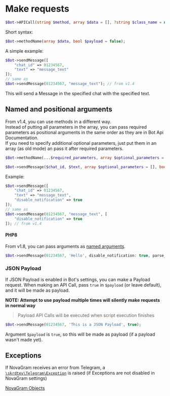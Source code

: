 # Make requests

```php
$Bot->APICall(string $method, array $data = [], ?string $class_name = null, bool $payload = false, bool $is_debug = false);
```
Short syntax:
```php
$Bot->methodName(array $data, bool $payload = false);
```

A simple example:

```php
$Bot->sendMessage([
    "chat_id" => 01234567,
    "text" => "message_text"
]);
// same as
$Bot->sendMessage(01234567, "message_text"); // from v1.4
```  
This will send a Message in the specified chat with the specified text.  

## Named and positional arguments

From v1.4, you can use methods in a different way.  
Instead of putting all parameters in the array, you can pass required parameters as positional arguments in the same order as they are in Bot Api Documentation.  
If you need to specify additional optional parameters, just put them in an array (as old mode) an pass it after required parameters.  
```php
$Bot->methodName(...$required_parameters, array $optional_parameters = [], bool $payload = false);
```
```php
$Bot->sendMessage($chat_id, $text, array $optional_parameters = [], bool $payload = false);
```  
Example:
```php
$Bot->sendMessage([
    "chat_id" => 01234567,
    "text" => "message_text",
    "disable_notification" => true
]);
// same as
$Bot->sendMessage(01234567, "message_text", [
    "disable_notification" => true
]); // from v1.4
```  

#### PHP8

From v1.8, you can pass arguments as [named arguments](https://www.php.net/manual/en/functions.arguments.php#functions.named-arguments).
```php
$Bot->sendMessage(01234567, 'Hello', disable_notification: true, parse_mode: 'HTML');
```  

### JSON Payload

If JSON Payload is enabled in Bot's settings, you can make a Payload request.
When making an API Call, pass `true` in `$payload` (or leave default), and it will be made as payload.

**NOTE: Attempt to use payload multiple times will silently make requests in normal way**

> Payload API Calls will be executed when script execution finishes

```php
$Bot->sendMessage(01234567, 'This is a JSON Payload', true);
```

Argument `$payload` is `true`, so this will be made as payload (if a payload wasn't made yet).

## Exceptions

If NovaGram receives an error from Telegram, a [`\skrdtev\Telegram\Exception`](errors_handling.md) is raised (if Exceptions are not disabled in NovaGram settings)  

[NovaGram Objects](construct.md)
